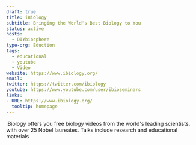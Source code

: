 ```yaml
---
draft: true
title: iBiology
subtitle: Bringing the World's Best Biology to You
status: active
hosts:
  - DIYbiosphere
type-org: Eduction
tags:
  - educational
  - youtube
  - Video
website: https://www.ibiology.org/
email:
twitter: https://twitter.com/ibiology
youtube: https://www.youtube.com/user/ibioseminars
links:
- URL: https://www.ibiology.org/
  tooltip: homepage
---
```


iBiology offers you free biology videos from the world's leading scientists, with over 25 Nobel laureates. Talks include research and educational materials
